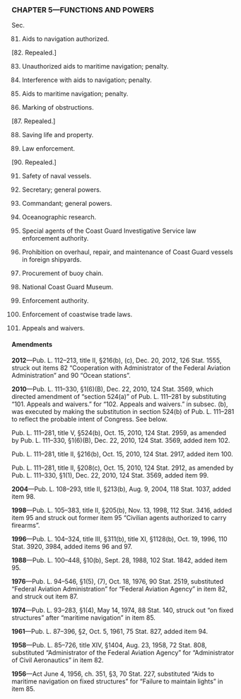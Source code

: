 ### **CHAPTER 5—FUNCTIONS AND POWERS** ###

Sec.

81. Aids to navigation authorized.

[82. Repealed.]

83. Unauthorized aids to maritime navigation; penalty.

84. Interference with aids to navigation; penalty.

85. Aids to maritime navigation; penalty.

86. Marking of obstructions.

[87. Repealed.]

88. Saving life and property.

89. Law enforcement.

[90. Repealed.]

91. Safety of naval vessels.

92. Secretary; general powers.

93. Commandant; general powers.

94. Oceanographic research.

95. Special agents of the Coast Guard Investigative Service law enforcement authority.

96. Prohibition on overhaul, repair, and maintenance of Coast Guard vessels in foreign shipyards.

97. Procurement of buoy chain.

98. National Coast Guard Museum.

99. Enforcement authority.

100. Enforcement of coastwise trade laws.

101. Appeals and waivers.

#### Amendments ####

**2012**—Pub. L. 112–213, title II, §216(b), (c), Dec. 20, 2012, 126 Stat. 1555, struck out items 82 “Cooperation with Administrator of the Federal Aviation Administration” and 90 “Ocean stations”.

**2010**—Pub. L. 111–330, §1(6)(B), Dec. 22, 2010, 124 Stat. 3569, which directed amendment of “section 524(a)” of Pub. L. 111–281 by substituting “101. Appeals and waivers.” for “102. Appeals and waivers.” in subsec. (b), was executed by making the substitution in section 524(b) of Pub. L. 111–281 to reflect the probable intent of Congress. See below.

Pub. L. 111–281, title V, §524(b), Oct. 15, 2010, 124 Stat. 2959, as amended by Pub. L. 111–330, §1(6)(B), Dec. 22, 2010, 124 Stat. 3569, added item 102.

Pub. L. 111–281, title II, §216(b), Oct. 15, 2010, 124 Stat. 2917, added item 100.

Pub. L. 111–281, title II, §208(c), Oct. 15, 2010, 124 Stat. 2912, as amended by Pub. L. 111–330, §1(1), Dec. 22, 2010, 124 Stat. 3569, added item 99.

**2004**—Pub. L. 108–293, title II, §213(b), Aug. 9, 2004, 118 Stat. 1037, added item 98.

**1998**—Pub. L. 105–383, title II, §205(b), Nov. 13, 1998, 112 Stat. 3416, added item 95 and struck out former item 95 “Civilian agents authorized to carry firearms”.

**1996**—Pub. L. 104–324, title III, §311(b), title XI, §1128(b), Oct. 19, 1996, 110 Stat. 3920, 3984, added items 96 and 97.

**1988**—Pub. L. 100–448, §10(b), Sept. 28, 1988, 102 Stat. 1842, added item 95.

**1976**—Pub. L. 94–546, §1(5), (7), Oct. 18, 1976, 90 Stat. 2519, substituted “Federal Aviation Administration” for “Federal Aviation Agency” in item 82, and struck out item 87.

**1974**—Pub. L. 93–283, §1(4), May 14, 1974, 88 Stat. 140, struck out “on fixed structures” after “maritime navigation” in item 85.

**1961**—Pub. L. 87–396, §2, Oct. 5, 1961, 75 Stat. 827, added item 94.

**1958**—Pub. L. 85–726, title XIV, §1404, Aug. 23, 1958, 72 Stat. 808, substituted “Administrator of the Federal Aviation Agency” for “Administrator of Civil Aeronautics” in item 82.

**1956**—Act June 4, 1956, ch. 351, §3, 70 Stat. 227, substituted “Aids to maritime navigation on fixed structures” for “Failure to maintain lights” in item 85.